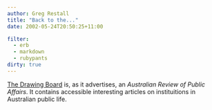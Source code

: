 ```yaml
---
author: Greg Restall
title: "Back to the..."
date: 2002-05-24T20:50:25+11:00

filter:
  - erb
  - markdown
  - rubypants
dirty: true
---
```


<p><a href="http://www.econ.usyd.edu.au/drawingboard/">The Drawing Board</a> is, as it advertises, an <em>Australian Review of Public Affairs</em>.  It contains accessible interesting articles on instituitions in Australian public life.</p>
